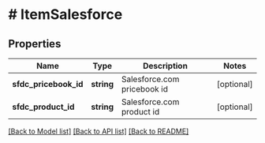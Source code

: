 # # ItemSalesforce

## Properties

Name | Type | Description | Notes
------------ | ------------- | ------------- | -------------
**sfdc_pricebook_id** | **string** | Salesforce.com pricebook id | [optional]
**sfdc_product_id** | **string** | Salesforce.com product id | [optional]

[[Back to Model list]](../../README.md#models) [[Back to API list]](../../README.md#endpoints) [[Back to README]](../../README.md)
